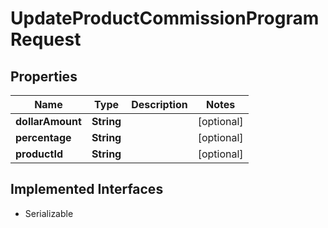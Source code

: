 

# UpdateProductCommissionProgramRequest


## Properties

| Name | Type | Description | Notes |
|------------ | ------------- | ------------- | -------------|
|**dollarAmount** | **String** |  |  [optional] |
|**percentage** | **String** |  |  [optional] |
|**productId** | **String** |  |  [optional] |


## Implemented Interfaces

* Serializable

